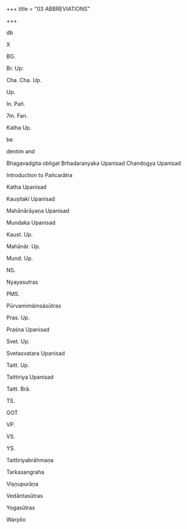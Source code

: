 +++
title = "03 ABBREVIATIONS"

+++

db

X

BG.

Br. Up:

Cha. Cha. Up.

Up.

In. Pañ.

7m. Fan.

Katha Up.

be

dentim and 

Bhagavadgita obligat Brhadaranyaka Upanisad Chandogya Upanisad 

Introduction to Pañcarātra 

Katha Upanisad 

Kauṣitaki Upanisad 

Mahānārāyaṇa Upanisad 

Mundaka Upanisad 

Kaust. Up. 

Mahānăr. Up. 

Mund. Up. 

NS. 

Nyayasutras 

PMS. 

Pūrvamimämsäsūtras 

Pras. Up. 

Praśna Upanisad 

Svet. Up. 

Svetasvatara Upanisad 

Taitt. Up. 

Taittiriya Upanisad 

Taitt. Brā. 

TS. 

GOT 

VP. 

VS. 

YS. 

Taittiriyabrāhmaṇa 

Tarkasangraha 

Viṣṇupurāņa 

Vedāntasūtras 

Yogasūtras 

Warplio 


